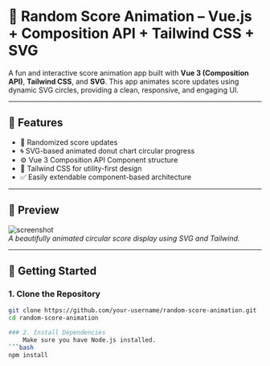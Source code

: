# 🎯 Random Score Animation – Vue.js + Composition API + Tailwind CSS + SVG

A fun and interactive score animation app built with **Vue 3 (Composition API)**, **Tailwind CSS**, and **SVG**. This app animates score updates using dynamic SVG circles, providing a clean, responsive, and engaging UI.

---

## 🌟 Features

- 🎲 Randomized score updates  
- 🌀 SVG-based animated donut chart circular progress  
- ⚙️ Vue 3 Composition API Component structure  
- 🎨 Tailwind CSS for utility-first design  
- ✅ Easily extendable component-based architecture  

---

## 📸 Preview

![screenshot](./screenshot.png)  
*A beautifully animated circular score display using SVG and Tailwind.*

---

## 🚀 Getting Started

### 1. Clone the Repository

```bash
git clone https://github.com/your-username/random-score-animation.git
cd random-score-animation

### 2. Install Dependencies
    Make sure you have Node.js installed.
```bash    
npm install

